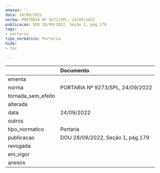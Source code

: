 ```yaml
---
anexos: ''
data: 24/09/2022
norma: PORTARIA Nº 9273/SPL, 24/09/2022
publicacao: DOU 28/09/2022, Seção 1, pág.179
tags:
- portaria
tipo_normatico: Portaria
hide: 
- toc 
 
---
```


|                    | Documento                        |
|:-------------------|:---------------------------------|
| ementa             |                                  |
| norma              | PORTARIA Nº 9273/SPL, 24/09/2022 |
| tornada_sem_efeito |                                  |
| alterada           |                                  |
| data               | 24/09/2022                       |
| outros             |                                  |
| tipo_normatico     | Portaria                         |
| publicacao         | DOU 28/09/2022, Seção 1, pág.179 |
| revogada           |                                  |
| em_vigor           |                                  |
| anexos             |                                  |